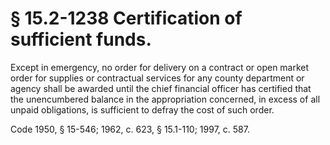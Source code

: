 # § 15.2-1238 Certification of sufficient funds.

<p>Except in emergency, no order for delivery on a contract or open market order for supplies or contractual services for any county department or agency shall be awarded until the chief financial officer has certified that the unencumbered balance in the appropriation concerned, in excess of all unpaid obligations, is sufficient to defray the cost of such order.</p><p>Code 1950, § 15-546; 1962, c. 623, § 15.1-110; 1997, c. 587.</p>